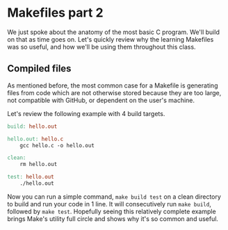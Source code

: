 # Makefiles part 2

We just spoke about the anatomy of the most basic C program.  We'll build on that
as time goes on.  Let's quickly review why the learning Makefiles was so useful,
and how we'll be using them throughout this class.

## Compiled files

As mentioned before, the most common case for a Makefile is generating files from 
code which are not otherwise stored because they are too large, not compatible with GitHub, 
or dependent on the user's machine.  

Let's review the following example with 4 build targets.  

```Makefile
build: hello.out

hello.out: hello.c
	gcc hello.c -o hello.out

clean:
	rm hello.out

test: hello.out
	./hello.out
```

Now you can run a simple command, `make build test` on a clean directory to build and run your code
in 1 line.  It will consecutively run `make build`, followed by `make test`.  Hopefully seeing this
relatively complete example brings Make's utility full circle and shows why it's so common and useful.

